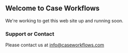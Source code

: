 ## Welcome to Case Workflows

We're working to get this web site up and running soon.


### Support or Contact

Please contact us at info@caseworkflows.com
